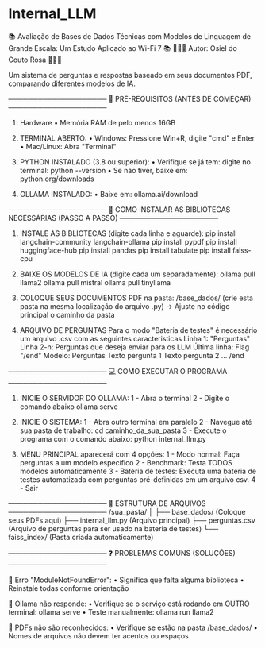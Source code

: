 # Internal_LLM
📚 Avaliação de Bases de Dados Técnicas com Modelos de Linguagem de Grande Escala:  Um Estudo Aplicado ao Wi-Fi 7 📚
👨🏽‍💻 Autor: Osiel do Couto Rosa  👨🏽‍💻

Um sistema de perguntas e respostas baseado em seus documentos PDF, comparando diferentes modelos de IA.

────────────────────
🔧 PRÉ-REQUISITOS (ANTES DE COMEÇAR)
────────────────────

1. Hardware
	• Memória RAM de pelo menos 16GB

2. TERMINAL ABERTO:
   • Windows: Pressione Win+R, digite "cmd" e Enter
   • Mac/Linux: Abra "Terminal"

3. PYTHON INSTALADO (3.8 ou superior):
   • Verifique se já tem: digite no terminal:
     python --version
   • Se não tiver, baixe em: python.org/downloads

4. OLLAMA INSTALADO:
   • Baixe em: ollama.ai/download
   
────────────────────
🚀 COMO INSTALAR AS BIBLIOTECAS NECESSÁRIAS (PASSO A PASSO)
────────────────────

1. INSTALE AS BIBLIOTECAS (digite cada linha e aguarde):
   pip install langchain-community langchain-ollama
   pip install pypdf
   pip install huggingface-hub
   pip install pandas
   pip install tabulate
   pip install faiss-cpu

2. BAIXE OS MODELOS DE IA (digite cada um separadamente):
   ollama pull llama2
   ollama pull mistral
   ollama pull tinyllama

3. COLOQUE SEUS DOCUMENTOS PDF na pasta:
   /base_dados/ (crie esta pasta na mesma localização do arquivo .py) -> Ajuste no código principal o caminho da pasta
   
4. ARQUIVO DE PERGUNTAS
	Para o modo "Bateria de testes" é necessário um arquivo .csv com as seguintes caracteristicas
	Linha 1: "Perguntas"
	Linha 2-n: Perguntas que deseja enviar para os LLM
	Última linha: Flag "/end"
	Modelo:
		Perguntas
		Texto pergunta 1
		Texto pergunta 2
		...
		/end

────────────────────
💻 COMO EXECUTAR O PROGRAMA
────────────────────

1. INICIE O SERVIDOR DO OLLAMA:
   1 - Abra o terminal
   2 - Digite o comando abaixo 
		ollama serve
   
2. INICIE O SISTEMA:
   1 - Abra outro terminal em paralelo
   2 - Navegue até sua pasta de trabalho:
		cd caminho_da_sua_pasta
   3 - Execute o programa com o comando abaixo:
		python internal_llm.py
   
3. MENU PRINCIPAL aparecerá com 4 opções:
   1 - Modo normal: Faça perguntas a um modelo específico
   2 - Benchmark: Testa TODOS modelos automaticamente
   3 - Bateria de testes: Executa uma bateria de testes automatizada com perguntas pré-definidas em um arquivo csv.
   4 - Sair

────────────────────
📂 ESTRUTURA DE ARQUIVOS
────────────────────
/sua_pasta/
   │
   ├── base_dados/       (Coloque seus PDFs aqui)
   ├── internal_llm.py   (Arquivo principal)
   ├── perguntas.csv  	 (Arquivo de perguntas para ser usado na bateria de testes)
   └── faiss_index/      (Pasta criada automaticamente)

────────────────────
❓ PROBLEMAS COMUNS (SOLUÇÕES)
────────────────────

🔴 Erro "ModuleNotFoundError":
   • Significa que falta alguma biblioteca
   • Reinstale todas conforme orientação

🔴 Ollama não responde:
   • Verifique se o serviço está rodando em OUTRO terminal:
     ollama serve
   • Teste manualmente:
	ollama run llama2

🔴 PDFs não são reconhecidos:
   • Verifique se estão na pasta /base_dados/
   • Nomes de arquivos não devem ter acentos ou espaços
